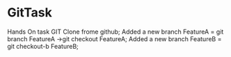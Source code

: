 # GitTask
Hands On task GIT
Clone frome github;
Added a new branch FeatureA = git branch FeatureA ->git checkout FeatureA;
Added a new branch FeatureB = git checkout-b FeatureB;
